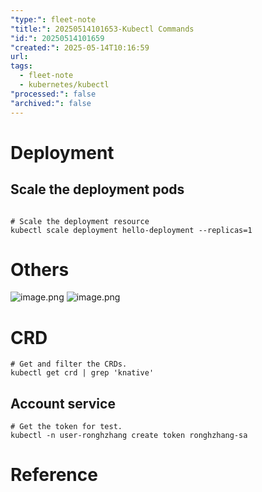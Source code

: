 ```yaml
---
"type:": fleet-note
"title:": 20250514101653-Kubectl Commands
"id:": 20250514101659
"created:": 2025-05-14T10:16:59
url: 
tags:
  - fleet-note
  - kubernetes/kubectl
"processed:": false
"archived:": false
---
```

# Deployment

## Scale the deployment pods

```shell

# Scale the deployment resource
kubectl scale deployment hello-deployment --replicas=1
```


# Others
![image.png](https://images.hnzhrh.com/note/20250514101702072.png)
![image.png](https://images.hnzhrh.com/note/20250514101739337.png)


# CRD

```shell
# Get and filter the CRDs.
kubectl get crd | grep 'knative'
```


## Account service

```shell
# Get the token for test.
kubectl -n user-ronghzhang create token ronghzhang-sa
```

# Reference